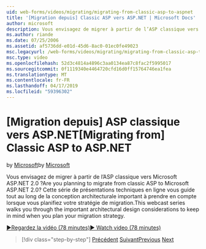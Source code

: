 ```yaml
---
uid: web-forms/videos/migrating/migrating-from-classic-asp-to-aspnet
title: '[Migration depuis] Classic ASP vers ASP.NET | Microsoft Docs'
author: microsoft
description: Vous envisagez de migrer à partir de l’ASP classique vers Microsoft ASP.NET 2.0 ? Cette série de présentations techniques en ligne vous guide tout au long de la considération de conception architecturale importants...
ms.author: riande
ms.date: 07/25/2006
ms.assetid: af5736dd-e01d-45d6-8ac0-01ec0fe49023
msc.legacyurl: /web-forms/videos/migrating/migrating-from-classic-asp-to-aspnet
msc.type: video
ms.openlocfilehash: 52d3c4814a4896c3aa0134ea87c8fac2f5995017
ms.sourcegitcommit: 0f1119340e4464720cfd16d0ff15764746ea1fea
ms.translationtype: MT
ms.contentlocale: fr-FR
ms.lasthandoff: 04/17/2019
ms.locfileid: "59396302"
---
```

# <a name="migrating-from-classic-asp-to-aspnet"></a><span data-ttu-id="95b83-104">[Migration depuis] ASP classique vers ASP.NET</span><span class="sxs-lookup"><span data-stu-id="95b83-104">[Migrating from] Classic ASP to ASP.NET</span></span>

<span data-ttu-id="95b83-105">by [Microsoft](https://github.com/microsoft)</span><span class="sxs-lookup"><span data-stu-id="95b83-105">by [Microsoft](https://github.com/microsoft)</span></span>

<span data-ttu-id="95b83-106">Vous envisagez de migrer à partir de l’ASP classique vers Microsoft ASP.NET 2.0 ?</span><span class="sxs-lookup"><span data-stu-id="95b83-106">Are you planning to migrate from classic ASP to Microsoft ASP.NET 2.0?</span></span> <span data-ttu-id="95b83-107">Cette série de présentations techniques en ligne vous guide tout au long de la conception architecturale important à prendre en compte lorsque vous planifiez votre stratégie de migration.</span><span class="sxs-lookup"><span data-stu-id="95b83-107">This webcast series walks you through the important architectural design considerations to keep in mind when you plan your migration strategy.</span></span>

[<span data-ttu-id="95b83-108">&#9654;Regardez la vidéo (78 minutes)</span><span class="sxs-lookup"><span data-stu-id="95b83-108">&#9654; Watch video (78 minutes)</span></span>](https://channel9.msdn.com/Blogs/ASP-NET-Site-Videos/migrating-from-classic-asp-to-aspnet)

> [!div class="step-by-step"]
> <span data-ttu-id="95b83-109">[Précédent](intro-to-aspnet-20-user-interface-elements.md)
> [Suivant](intro-to-aspnet-for-jsp-developers-welcome-to-aspnet-20.md)</span><span class="sxs-lookup"><span data-stu-id="95b83-109">[Previous](intro-to-aspnet-20-user-interface-elements.md)
[Next](intro-to-aspnet-for-jsp-developers-welcome-to-aspnet-20.md)</span></span>
